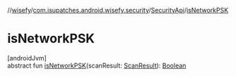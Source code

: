//[wisefy](../../../index.md)/[com.isupatches.android.wisefy.security](../index.md)/[SecurityApi](index.md)/[isNetworkPSK](is-network-p-s-k.md)

# isNetworkPSK

[androidJvm]\
abstract fun [isNetworkPSK](is-network-p-s-k.md)(scanResult: [ScanResult](https://developer.android.com/reference/kotlin/android/net/wifi/ScanResult.html)): [Boolean](https://kotlinlang.org/api/latest/jvm/stdlib/kotlin/-boolean/index.html)
